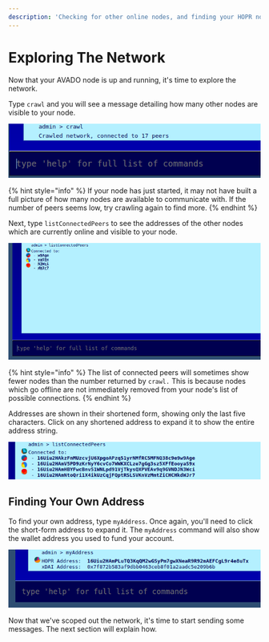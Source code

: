 ```yaml
---
description: 'Checking for other online nodes, and finding your HOPR node address.'
---
```


# Exploring The Network

Now that your AVADO node is up and running, it's time to explore the network.

Type `crawl` and you will see a message detailing how many other nodes are visible to your node.

![Crawling the HOPR network](../.gitbook/assets/avado-crawl%20%281%29%20%281%29%20%281%29.png)

{% hint style="info" %}
If your node has just started, it may not have built a full picture of how many nodes are available to communicate with. If the number of peers seems low, try crawling again to find more.
{% endhint %}

Next, type `listConnectedPeers` to see the addresses of the other nodes which are currently online and visible to your node.

![List of connected peers on a HOPR AVADO node](../.gitbook/assets/list-connected-peers-avado%20%281%29%20%281%29.png)

{% hint style="info" %}
The list of connected peers will sometimes show fewer nodes than the number returned by `crawl.` This is because nodes which go offline are not immediately removed from your node's list of possible connections.
{% endhint %}

Addresses are shown in their shortened form, showing only the last five characters. Click on any shortened address to expand it to show the entire address string.

![The expanded addresses from the example above](../.gitbook/assets/avado-expanded-addresses%20%281%29%20%281%29.png)

## Finding Your Own Address

To find your own address, type `myAddress`. Once again, you'll need to click the short-form address to expand it. The `myAddress` command will also show the wallet address you used to fund your account.

![](../.gitbook/assets/avado-myaddress%20%281%29%20%281%29.png)

Now that we've scoped out the network, it's time to start sending some messages. The next section will explain how.
